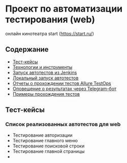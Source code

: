 # Проект по автоматизации тестирования (web)
онлайн кинотеатра start (https://start.ru/)

## Содержание
+ [Тест-кейсы](#Тесты)
+ [Технологии и инструменты](#Технологии)
+ [Запуск автотестов из Jenkins](#Jenkins_web)
+ [Локальный запуск автотестов](#локальный_запуск)
+ [Отчеты о прохождении тестов Allure TestOps](#Allure)
+ [Оповещение о результатах через Telegram-бот](#Telegram) 
+ [Примеры прохождения тестов](#Примеры) 

<a name="Тесты">

## Тест-кейсы
### Список реализованных автотестов для web
- Тестирование авторизации
- Тестирование главного меню
- Тестирование поисковой строки
- Тестирование главной страницы
- 
